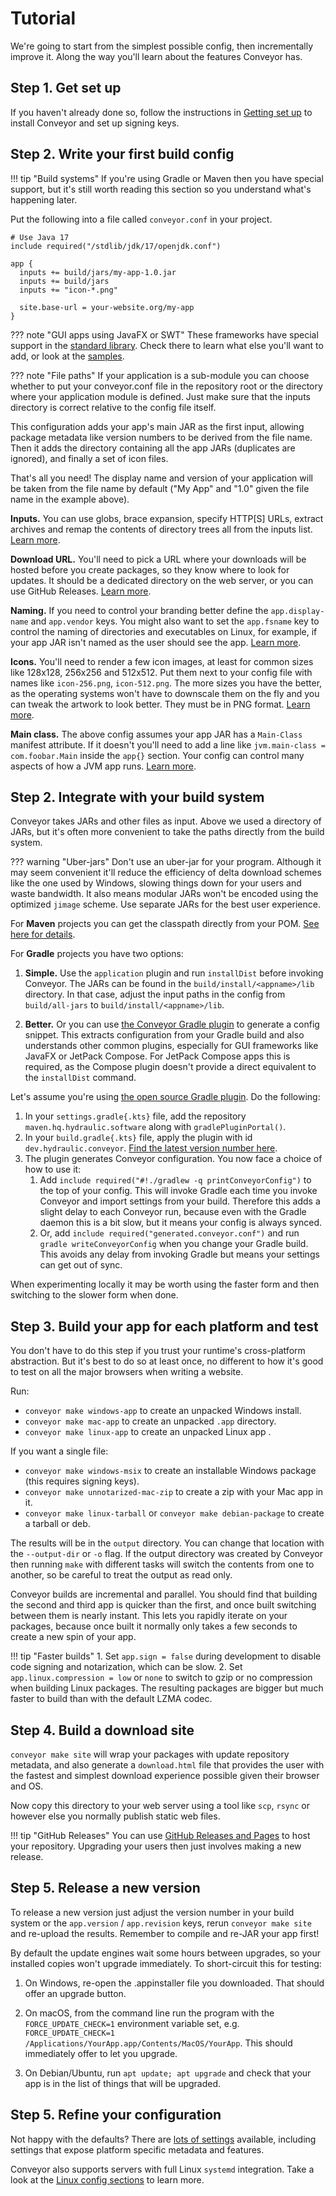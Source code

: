 # Tutorial

We're going to start from the simplest possible config, then incrementally improve it. Along the way you'll learn about the features Conveyor has.

## Step 1. Get set up

If you haven't already done so, follow the instructions in [Getting set up](setting-up.md) to install Conveyor and set up signing keys.

## Step 2. Write your first build config

!!! tip "Build systems"
    If you're using Gradle or Maven then you have special support, but it's still worth reading this section so you understand what's happening later.

Put the following into a file called `conveyor.conf` in your project.

```hocon
# Use Java 17
include required("/stdlib/jdk/17/openjdk.conf")

app {
  inputs += build/jars/my-app-1.0.jar
  inputs += build/jars
  inputs += "icon-*.png"
  
  site.base-url = your-website.org/my-app
}
```

??? note "GUI apps using JavaFX or SWT"
    These frameworks have special support in the [standard library](stdlib/index.md). Check there to learn what else you'll want to add, or look at the [samples](samples/index.md).

??? note "File paths"
    If your application is a sub-module you can choose whether to put your conveyor.conf file in the repository root or the directory where your application module is defined. Just make sure that the inputs directory is correct relative to the config file itself.

This configuration adds your app's main JAR as the first input, allowing package metadata like version numbers to be derived from the file name. Then it adds the directory containing all the app  JARs (duplicates are ignored), and finally a set of icon files.

That's all you need! The display name and version of your application will be taken from the file name by default ("My App" and "1.0" given the file name in the example above).

**Inputs.** You can use globs, brace expansion, specify HTTP[S] URLs, extract archives and remap the contents of directory trees all from the inputs list. [Learn more](configs/inputs.md).

**Download URL.** You'll need to pick a URL where your downloads will be hosted before you create packages, so they know where to look for updates. It should be a dedicated directory on the web server, or you can use GitHub Releases. [Learn more](configs/download-pages.md).

**Naming.** If you need to control your branding better define the `app.display-name` and  `app.vendor` keys. You might also want to set the `app.fsname` key to control the naming of directories and executables on Linux, for example, if your app JAR isn't named as the user should see the app. [Learn more](configs/index.md).

**Icons.** You'll need to render a few icon images, at least for common sizes like 128x128, 256x256 and 512x512. Put them next to your config file with names like `icon-256.png`, `icon-512.png`. The more sizes you have the better, as the operating systems won't have to downscale them on the fly and you can tweak the artwork to look better. They must be in PNG format. [Learn more](configs/index.md#icons).

**Main class.** The above config assumes your app JAR has a `Main-Class` manifest attribute. If it doesn't you'll need to add a line like `jvm.main-class = com.foobar.Main` inside the `app{}` section. Your config can control many aspects of how a JVM app runs. [Learn more](configs/jvm.md).

## Step 2. Integrate with your build system

Conveyor takes JARs and other files as input. Above we used a directory of JARs, but it's often more convenient to take the paths directly from the build system.

??? warning "Uber-jars"
    Don't use an uber-jar for your program. Although it may seem convenient it'll reduce the efficiency of delta download schemes like the one used by Windows, slowing things down for your users and waste bandwidth. It also means modular JARs won't be encoded using the optimized `jimage` scheme. Use separate JARs for the best user experience.

For **Maven** projects you can get the classpath directly from your POM. [See here for details](configs/maven-gradle.md).

For **Gradle** projects you have two options:

1. **Simple.** Use the `application` plugin and run `installDist` before invoking Conveyor. The JARs can be found in the `build/install/<appname>/lib` directory. In that case, adjust the input paths in the config from `build/all-jars` to `build/install/<appname>/lib`.

2. **Better.** Or you can use [the Conveyor Gradle plugin](configs/maven-gradle.md#reading-configuration-from-gradle) to generate a config snippet. This extracts configuration from your Gradle build and also understands other common plugins, especially for GUI frameworks like JavaFX or JetPack Compose. For JetPack Compose apps this is required, as the Compose plugin doesn't provide a direct equivalent to the `installDist` command.

Let's assume you're using [the open source Gradle plugin](https://github.com/hydraulic-software/conveyor/tree/master/gradle-plugin). Do the following:

1. In your `settings.gradle{.kts}` file, add the repository `maven.hq.hydraulic.software` along with `gradlePluginPortal()`.
1. In your `build.gradle{.kts}` file, apply the plugin with id `dev.hydraulic.conveyor`. [Find the latest version number here](https://plugins.gradle.org/plugin/dev.hydraulic.conveyor).
3. The plugin generates Conveyor configuration. You now face a choice of how to use it:
    1. Add `include required("#!./gradlew -q printConveyorConfig")` to the top of your config. This will invoke Gradle each time you invoke Conveyor and import settings from your build. Therefore this adds a slight delay to each Conveyor run, because even with the Gradle daemon this is a bit slow, but it means your config is always synced.
    2. Or, add `include required("generated.conveyor.conf")` and run `gradle writeConveyorConfig` when you change your Gradle build. This avoids any delay from invoking Gradle but means your settings can get out of sync.


When experimenting locally it may be worth using the faster form and then switching to the slower form when done.

## Step 3. Build your app for each platform and test

You don't  have to do this step if you trust your runtime's cross-platform abstraction. But it's best to do so at least once, no different to how it's good to test on all the major browsers when writing a website.

Run:

* `conveyor make windows-app` to create an unpacked Windows install.
* `conveyor make mac-app` to create an unpacked `.app` directory.
* `conveyor make linux-app` to create an unpacked Linux app .

If you want a single file:

* `conveyor make windows-msix` to create an installable Windows package (this requires signing keys).
* `conveyor make unnotarized-mac-zip` to create a zip with your Mac app in it.
* `conveyor make linux-tarball` or `conveyor make debian-package` to create a tarball or deb.

The results will be in the `output` directory. You can change that location with the `--output-dir` or `-o` flag. If the output directory was created by Conveyor then running `make` with different tasks will switch the contents from one to another, so be careful to treat the output as read only.

Conveyor builds are incremental and parallel. You should find that building the second and third app is quicker than the first, and once built switching between them is nearly instant. This lets you rapidly iterate on your packages, because once built it normally only takes a few seconds to create a new spin of your app.

!!! tip "Faster builds"
    1. Set `app.sign = false` during development to disable code signing and notarization, which can be slow.
    2. Set `app.linux.compression = low` or `none` to switch to gzip or no compression when building Linux packages. The resulting packages are bigger but much faster to build than with the default LZMA codec.

## Step 4. Build a download site

`conveyor make site` will wrap your packages with update repository metadata, and also generate a `download.html` file that provides the user with the fastest and simplest download experience possible given their browser and OS.

Now copy this directory to your web server using a tool like `scp`, `rsync` or however else you normally publish static web files.

!!! tip "GitHub Releases"
    You can use [GitHub Releases and Pages](configs/download-pages.md#publishing-through-github) to host your repository. Upgrading your users then just involves making a new release.

## Step 5. Release a new version

To release a new version just adjust the version number in your build system or the `app.version` / `app.revision` keys, rerun `conveyor make site` and re-upload the results. Remember to compile and re-JAR your app first!

By default the update engines wait some hours between upgrades, so your installed copies won't upgrade immediately. To short-circuit this for testing:

1. On Windows, re-open the .appinstaller file you downloaded. That should offer an upgrade button.

2. On macOS, from the command line run the program with the `FORCE_UPDATE_CHECK=1` environment variable set, e.g. `FORCE_UPDATE_CHECK=1 /Applications/YourApp.app/Contents/MacOS/YourApp`. This should immediately offer to let you upgrade.

3. On Debian/Ubuntu, run `apt update; apt upgrade` and check that your app is in the list of things that will be upgraded.

## Step 5. Refine your configuration

Not happy with the defaults? There are [lots of settings](configs/index.md) available, including settings that expose platform specific metadata and features.

Conveyor also supports servers with full Linux `systemd` integration. Take a look at the [Linux config sections](configs/linux.md) to learn more.
